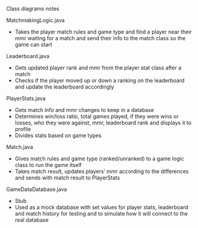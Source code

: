 Class diagrams notes

MatchmakingLogic.java

- Takes the player match rules and game type and find a player near their mmr waiting for a match and send their info to the match class so the game can start

Leaderboard.java

- Gets updated player rank and mmr from the player stat class after a match  
- Checks if the player moved up or down a ranking on the leaderboard and update the leaderboard accordingly

PlayerStats.java

- Gets match info and mmr changes to keep in a database  
- Determines win/loss ratio, total games played, if they were wins or losses, who they were against, mmr, leaderboard rank and displays it to profile  
- Divides stats based on game types

Match.java

- Gives match rules and game type (ranked/unranked) to a game logic class to run the game itself  
- Takes match result, updates players’ mmr according to the differences and sends with match result to PlayerStats

GameDataDatabase.java

- Stub  
- Used as a mock database with set values for player stats, leaderboard and match history for testing and to simulate how it will connect to the real database

